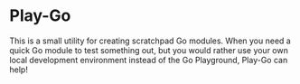 # Play-Go

This is a small utility for creating scratchpad Go modules. When you need 
a quick Go module to test something out, but you would rather use your own 
local development environment instead of the Go Playground, Play-Go can help!
